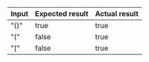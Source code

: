 | Input | Expected result | Actual result |
|-------|-----------------|---------------|
| "()"  | true            | true          |
| "("   | false           | true          |
| "["   | false           | true          |

